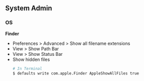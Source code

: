 ## System Admin

### OS <!-- omit in toc -->
**Finder**
  - Preferences > Advanced > Show all filename extensions
  - View > Show Path Bar
  - View > Show Status Bar
  - Show hidden files
      ```bash
      # In Terminal
      $ defaults write com.apple.Finder AppleShowAllFiles true
      ```